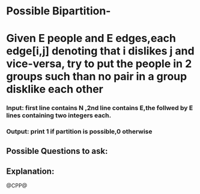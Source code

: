 # Possible Bipartition-
# Given E people and E edges,each edge[i,j] denoting that i dislikes j and vice-versa, try to put the people in 2 groups such than no pair in a group disklike each other 
### Input: first line contains N ,2nd line contains E,the follwed by E lines containing two integers each.
### Output: print 1 if partition is possible,0 otherwise

## Possible Questions to ask:

## Explanation:

@CPP@
